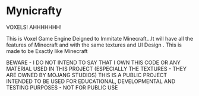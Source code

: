 # Mynicrafty
VOXELS! AHHHHHHH!


This is Voxel Game Engine Deigned to Immitate Minecraft...It will have all the features of Minecraft and with the same textures and UI Design .
This is made to be Exactly like Minecraft

BEWARE - 
I DO NOT INTEND TO SAY THAT I OWN THIS CODE OR ANY MATERIAL USED IN THIS PROJECT (ESPECIALLY THE TEXTURES - THEY ARE OWNED BY MOJANG STUDIOS)
THIS IS A PUBLIC PROJECT INTENDED TO BE USED FOR EDUCATIONAL, DEVELOPMENTAL AND TESTING PURPOSES - NOT FOR PUBLIC USE

